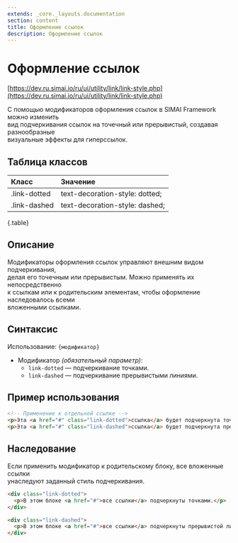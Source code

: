 ```yaml
---
extends: _core._layouts.documentation
section: content
title: Оформление ссылок
description: Оформление ссылок
---
```


# Оформление ссылок

[https://dev.ru.simai.io/ru/ui/utility/link/link-style.php](https://dev.ru.simai.io/ru/ui/utility/link/link-style.php)

С помощью модификаторов оформления ссылок в SIMAI Framework можно изменить  
вид подчеркивания ссылок на точечный или прерывистый, создавая разнообразные  
визуальные эффекты для гиперссылок.

## Таблица классов

| Класс        | Значение                       |
|:-------------|:-------------------------------|
| .link-dotted | text-decoration-style: dotted; |
| .link-dashed | text-decoration-style: dashed; |
{.table}

## Описание

Модификаторы оформления ссылок управляют внешним видом подчеркивания,  
делая его точечным или прерывистым. Можно применять их непосредственно  
к ссылкам или к родительским элементам, чтобы оформление наследовалось всеми  
вложенными ссылками.

## Синтаксис

Использование: `{модификатор}`

- Модификатор *(обязательный параметр)*:
    - `link-dotted` — подчеркивание точками.
    - `link-dashed` — подчеркивание прерывистыми линиями.

## Пример использования

```html
<!-- Применение к отдельной ссылке -->
<p>Эта <a href="#" class="link-dotted">ссылка</a> будет подчеркнута точками.</p>
<p>Эта <a href="#" class="link-dashed">ссылка</a> будет подчеркнута прерывистой линией.</p>

```

## Наследование

Если применить модификатор к родительскому блоку, все вложенные ссылки  
унаследуют заданный стиль подчеркивания.

```html
<div class="link-dotted">
  <p>В этом блоке <a href="#">все ссылки</a> подчеркнуты точками.</p>
</div>

<div class="link-dashed">
  <p>В этом блоке <a href="#">все ссылки</a> подчеркнуты прерывистой линией.</p>
</div>
```
